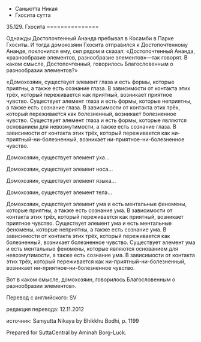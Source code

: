 









* Саньютта Никая
* Гхосита сутта


35\.129\. Гхосита
\=\=\=\=\=\=\=\=\=\=\=\=\=\=\=



Однажды Достопочтенный Ананда пребывал в Косамби в Парке Гхоситы\. И тогда домохозяин Гхосита отправился к Достопочтенному Ананде, поклонился ему, сел рядом и сказал: «Достопочтенный Ананда, «разнообразие элементов, разнообразие элементов»—так говорят\. В каком смысле, Достопочтенный, говорилось Благословенным о разнообразии элементов?»


«Домохозяин, существует элемент глаза и есть формы, которые приятны, а также есть сознание глаза\. В зависимости от контакта этих трёх, который переживается как приятный, возникает приятное чувство\. Существует элемент глаза и есть формы, которые неприятны, а также есть сознание глаза\. В зависимости от контакта этих трёх, который переживается как болезненный, возникает болезненное чувство\. Существует элемент глаза и есть формы, которые являются основанием для невозмутимости, а также есть сознание глаза\. В зависимости от контакта этих трёх, который переживается как ни\-приятный\-ни\-болезненный, возникает ни\-приятное\-ни\-болезненное чувство\.


Домохозяин, существует элемент уха…


Домохозяин, существует элемент носа…


Домохозяин, существует элемент языка…


Домохозяин, существует элемент тела…


Домохозяин, существует элемент ума и есть ментальные феномены, которые приятны, а также есть сознание ума\. В зависимости от контакта этих трёх, который переживается как приятный, возникает приятное чувство\. Существует элемент ума и есть ментальные феномены, которые неприятны, а также есть сознание ума\. В зависимости от контакта этих трёх, который переживается как болезненный, возникает болезненное чувство\. Существует элемент ума и есть ментальные феномены, которые являются основанием для невозмутимости, а также есть сознание ума\. В зависимости от контакта этих трёх, который переживается как ни\-приятный\-ни\-болезненный, возникает ни\-приятное\-ни\-болезненное чувство\.


Вот в каком смысле, домохозяин, говорилось Благословенным о разнообразии элементов»\.



Перевод с английского: SV


редакция перевода: 12\.11\.2012


источник: Samyutta Nikaya by Bhikkhu Bodhi, p\. 1199


Prepared for SuttaCentral by Aminah Borg\-Luck\.






